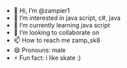 - 👋 Hi, I’m @zampier1
- 👀 I’m interested in java script, c#, java
- 🌱 I’m currently learning java script
- 💞️ I’m looking to collaborate on 
- 📫 How to reach me zamp_sk8
- 😄 Pronouns: male
- ⚡ Fun fact: i like skate :)

<!---
zampier1/zampier1 is a ✨ special ✨ repository because its `README.md` (this file) appears on your GitHub profile.
You can click the Preview link to take a look at your changes.
--->
